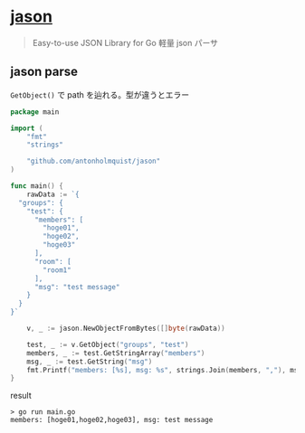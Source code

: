 # [jason](https://github.com/antonholmquist/jason)

> Easy-to-use JSON Library for Go
軽量 json パーサ

## jason parse


`GetObject()` で path を辿れる。型が違うとエラー

```go
package main

import (
    "fmt"
    "strings"

    "github.com/antonholmquist/jason"
)

func main() {
    rawData := `{
  "groups": {
    "test": {
      "members": [
        "hoge01",
        "hoge02",
        "hoge03"
      ],
      "room": [
        "room1"
      ],
      "msg": "test message"
    }
  }
}`

    v, _ := jason.NewObjectFromBytes([]byte(rawData))

    test, _ := v.GetObject("groups", "test")
    members, _ := test.GetStringArray("members")
    msg, _ := test.GetString("msg")
    fmt.Printf("members: [%s], msg: %s", strings.Join(members, ","), msg)
}
```

result

```
> go run main.go
members: [hoge01,hoge02,hoge03], msg: test message
```
